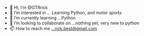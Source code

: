 - 👋 Hi, I’m @GTRrick
- 👀 I’m interested in ... Learning Python, and motor sports
- 🌱 I’m currently learning ...Python
- 💞️ I’m looking to collaborate on ...nothing yet, very new to python
- 📫 How to reach me ...rick.best@gmail.com

<!---
GTRrick/GTRrick is a ✨ special ✨ repository because its `README.md` (this file) appears on your GitHub profile.
You can click the Preview link to take a look at your changes.
--->
